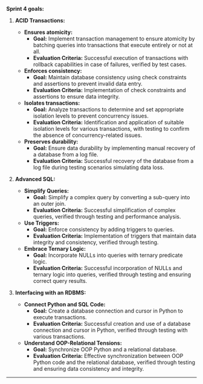 **Sprint 4 goals:**

1. **ACID Transactions:**
   - **Ensures atomicity:**
     - **Goal:** Implement transaction management to ensure atomicity by batching queries into transactions that execute entirely or not at all.
     - **Evaluation Criteria:** Successful execution of transactions with rollback capabilities in case of failures, verified by test cases.
   - **Enforces consistency:**
     - **Goal:** Maintain database consistency using check constraints and assertions to prevent invalid data entry.
     - **Evaluation Criteria:** Implementation of check constraints and assertions to ensure data integrity.
   - **Isolates transactions:**
     - **Goal:** Analyze transactions to determine and set appropriate isolation levels to prevent concurrency issues.
     - **Evaluation Criteria:** Identification and application of suitable isolation levels for various transactions, with testing to confirm the absence of concurrency-related issues.
   - **Preserves durability:**
     - **Goal:** Ensure data durability by implementing manual recovery of a database from a log file.
     - **Evaluation Criteria:** Successful recovery of the database from a log file during testing scenarios simulating data loss.
       
2. **Advanced SQL:**
   - **Simplify Queries:**
     - **Goal:** Simplify a complex query by converting a sub-query into an outer join.
     - **Evaluation Criteria:** Successful simplification of complex queries, verified through testing and performance analysis.
   - **Use Triggers:**
     - **Goal:** Enforce consistency by adding triggers to queries.
     - **Evaluation Criteria:** Implementation of triggers that maintain data integrity and consistency, verified through testing.
   - **Embrace Ternary Logic:**
     - **Goal:** Incorporate NULLs into queries with ternary predicate logic.
     - **Evaluation Criteria:** Successful incorporation of NULLs and ternary logic into queries, verified through testing and ensuring correct query results.

3. **Interfacing with an RDBMS:**
   - **Connect Python and SQL Code:**
     - **Goal:** Create a database connection and cursor in Python to execute transactions.
     - **Evaluation Criteria:** Successful creation and use of a database connection and cursor in Python, verified through testing with various transactions.
   - **Understand OOP-Relational Tensions:**
     - **Goal:** Synchronize OOP Python and a relational database.
     - **Evaluation Criteria:** Effective synchronization between OOP Python code and the relational database, verified through testing and ensuring data consistency and integrity.



---
